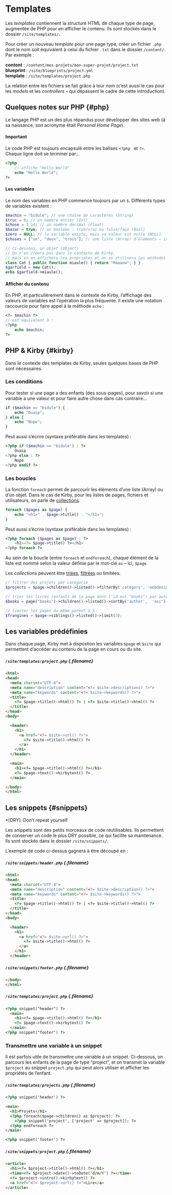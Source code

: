 # Templates

Les *templates* contiennent la structure HTML de chaque type de page, augmentée de PHP pour en afficher le contenu. Ils sont stockés dans le dossier `/site/templates/`.

Pour créer un nouveau *template* pour une page type, créer un fichier `.php` dont le nom soit équivalent à celui du fichier `.txt` dans le dossier `/content/`. Par exemple :

**content** : `/content/mes-projets/mon-super-projet/project.txt`  
**blueprint** : `/site/blueprints/project.yml`   
**template** : `/site/templates/project.php`

La relation entre les fichiers se fait grâce à leur nom (c’est aussi le cas pour les *models* et les *controllers* – qui dépassent le cadre de cette introduction).

## Quelques notes sur PHP {#php}

Le langage PHP est un des plus répandus pour développer des sites web (à sa naissance, son acronyme était *Personal Home Page*).

#### Important

Le code PHP est toujours encapsulé entre les balises `<?php ` et `?>`.   
Chaque ligne doit se terminer par`;`.

```php
<?php 
    // affiche "Hello World"
    echo "Hello World"; 
?>
```
#### Les variables

Le nom des variables en PHP commence toujours par un `$`. Différents types de variables existent :

```php
$machin = "bidule"; // une chaîne de caractères (String) 
$truc = 0; // un nombre entier (Int)
$chose = 3.14; // un nombre décimal (Float)
$bazar = true; // un booléen : true/vrai ou false/faux (Bool) 
$zero = NULL; // la variable existe, mais sa valeur est nulle (NULL).
$choses = ["un", "deux", "trois"]; // une liste (Array) d’éléments – ici, de chaînes

// Ci-dessous, un objet (Object) 
// On n’en créera pas dans le contexte de Kirby, 
// mais on en affichera les propriétés et on en utilisera les méthodes
class Cat { public function miaule() { return "Maaaow"; } }
$garfield = new Cat();
echo $garfield->miaule();
```
#### Afficher du contenu

En PHP, et particulièrement dans le contexte de Kirby, l’affichage des valeurs de variables est l’opération la plus fréquente.
Il existe une notation raccourcie pour faire appel à la méthode `echo` :
```php
<?= $machin ?>
// est équivalent à :
<?php 
    echo $machin; 
?>
```

## PHP & Kirby {#kirby}

Dans le contexte des templates de Kirby, seules quelques bases de PHP sont nécessaires.

### Les conditions
Pour tester si une page a des enfants (des sous-pages), pour savoir si une variable a une valeur et pour faire autre chose dans cas contraire…
```php
if ($machin == "bidule") {
    echo "Ouaip";
} else {
    echo "Nope";
}
```
Peut aussi s’écrire (syntaxe préférable dans les templates) :
```php
<?php if ($machin == "bidule") : ?>
    Ouaip
<?php else : ?>
    Nope
<?php endif ?>
```

### Les boucles

La fonction `foreach` permet de parcourir les éléments d’une liste (Array) ou d’un objet. Dans le cas de Kirby, pour les listes de pages, fichiers et utilisateurs, on parle de [collections](https://getkirby.com/docs/cookbook/templating/loops).

```php
foreach ($pages as $page) {
    echo "<h1>" . $page->title() . "</h1>";
} 
```

Peut aussi s’écrire (syntaxe préférable dans les templates) :

```php
<?php foreach ($pages as $page) : ?>
    <h1><?= $page->title() ?></h1>
<?php foreach ?>
```

Au sein de la boucle (entre `foreach` et `endforeach`), chaque élément de la liste est nommé selon la valeur définie par le mot-clé `as` – ici, `$page`.

Les *collections* peuvent être [triées](https://getkirby.com/docs/cookbook/content/sorting), [filtrées](https://getkirby.com/docs/cookbook/content/filtering) ou limitées.

```php
// filtrer des projets par catégorie
$projects = $page->children()->listed()->filterBy('category', 'webdesign');

// trier les livres (enfants de la page dont l’id est "books") par auteur
$books = page("books")->children()->listed()->sortBy('author',  'asc');

// limiter les pages du même parent à 3
$frangines = $page->siblings()->listed()->limit(3);
```

## Les variables prédéfinies
Dans chaque page, Kirby met à dispostion les variables `$page` et `$site` qui permettent d’accéder au contenu de la page en cours ou du site.

##### `/site/templates/project.php` {.filename}
```html
<html>
<head>
  <meta charset="UTF-8">
  <meta name="description" content="<?= $site->description() ?>">
  <meta name="keywords" content="<?= $site->keywords() ?>">
  <title>
    <?= $page->title()->html() ?> | <?= $site->title()->html() ?>
  </title>
</head>
<body>

  <header>
    <h1>
      <a href="<?= $site->url() ?>">
        <?= $site->title()->html() ?>
      </a>
    </h1>
  </header>

  <main>
    <h1><?= $page->title()->html() ?></h1>
    <?= $page->text()->kirbytext() ?>
  </main>

</body>
</html>
```

## Les snippets {#snippets}

*[DRY]: Don’t repeat yourself

Les snippets sont des petits morceaux de code réutilisables.
Ils permettent de conserver un code le plus DRY possible, ce qui facilite sa maintenance.    
Ils sont stockés dans le dossier `/site/snippets/`.

L’exemple de code ci-dessus gagnera à être découpé en :

##### `/site/snippets/header.php` {.filename}
```html
<html>
<head>
  <meta charset="UTF-8">
  <meta name="description" content="<?= $site->description() ?>">
  <meta name="keywords" content="<?= $site->keywords() ?>">
  <title>
    <?= $page->title()->html() ?> | <?= $site->title()->html() ?>
  </title>
</head>
<body>

  <header>
    <h1>
      <a href="<?= $site->url() ?>">
        <?= $site->title()->html() ?>
      </a>
    </h1>
  </header>
```

##### `/site/snippets/footer.php`  {.filename}
```html
</body>
</html>
```

##### `/site/templates/project.php` {.filename}
```html
<?php snippet("header") ?>
  <main>
    <h1><?= $page->title()->html() ?></h1>
    <?= $page->text()->kirbytext() ?>
  </main>
<?php snippet("footer") ?>
```

### Transmettre une variable à un snippet

Il est parfois utile de transmettre une variable à un snippet. Ci-dessous, on parcours les enfants de la page de type “project”, 
et on transmet la variable `$project` au snippet `project.php` qui peut alors utiliser et afficher les propriétés de l’enfant.

##### `/site/templates/projects.php`  {.filename}

```html
<?php snippet('header') ?>

<main>
  <h1>Projets</h1>
  <?php foreach($page->children() as $project): ?>
    <?php snippet('project', ['project' => $project]); ?>
  <?php endforeach ?>
</main>

<?php snippet('footer') ?>
```

##### `/site/snippets/project.php` {.filename}
```html
<article>
  <h1><?= $project->title()->html() ?></h1>
  <time><?= $project->date()->toDate('d/m/Y') ?></time>
  <?= $project->intro()->kirbytext() ?>
  <a href="<?= $project->url() ?>">Lire</a>
</article>
```